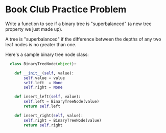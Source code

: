 Book Club Practice Problem
===

Write a function to see if a binary tree is "superbalanced" (a new tree property we just made up).

A tree is "superbalanced" if the difference between the depths of any two leaf nodes is no greater than one.

Here's a sample binary tree node class:

```py
  class BinaryTreeNode(object):

    def __init__(self, value):
        self.value = value
        self.left  = None
        self.right = None

    def insert_left(self, value):
        self.left = BinaryTreeNode(value)
        return self.left

    def insert_right(self, value):
        self.right = BinaryTreeNode(value)
        return self.right
```
